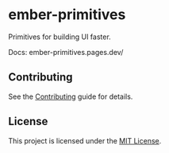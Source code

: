 ember-primitives
==============================================================================

Primitives for building UI faster.

Docs: ember-primitives.pages.dev/


Contributing
------------------------------------------------------------------------------

See the [Contributing](CONTRIBUTING.md) guide for details.


License
------------------------------------------------------------------------------

This project is licensed under the [MIT License](LICENSE.md).

